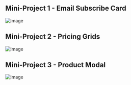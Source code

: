 ## Mini-Project 1 - Email Subscribe Card
![image](https://github.com/lucas-cercal/tailwind-projects/assets/90524666/601c60f7-55a3-4318-a16e-680abd0e7cf5)

## Mini-Project 2 - Pricing Grids
![image](https://github.com/lucas-cercal/tailwind-projects/assets/90524666/977254e6-9e83-451d-a90d-be5b426ab327)

## Mini-Project 3 - Product Modal
![image](https://github.com/lucas-cercal/tailwind-projects/assets/90524666/1eabad09-7665-44dd-9dde-a75f21889a07)

